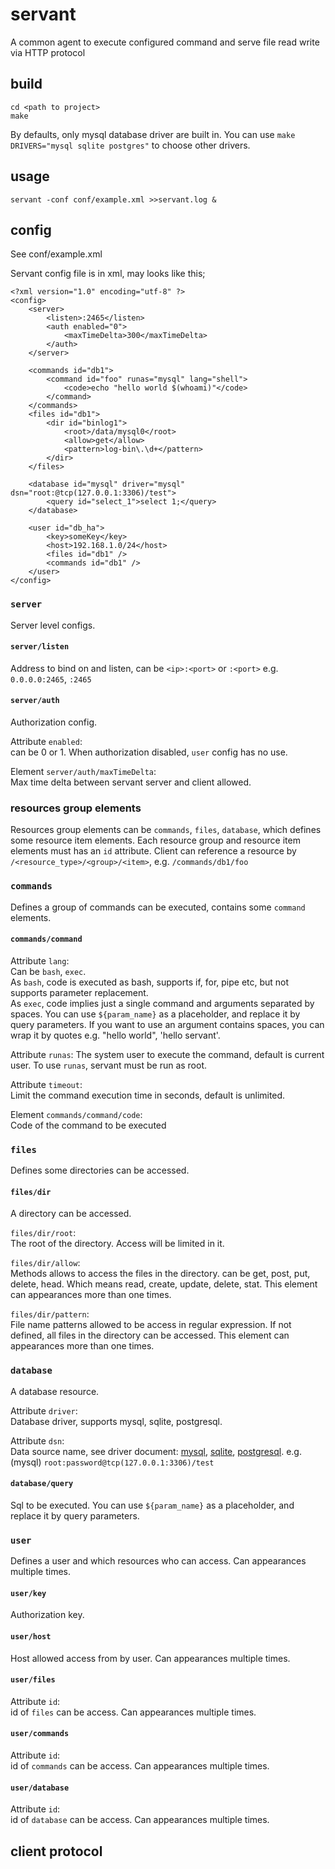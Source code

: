# servant
A common agent to execute configured command and serve file read write via HTTP protocol

## build
    cd <path to project>
    make
    
By defaults, only mysql database driver are built in. You can use `make DRIVERS="mysql sqlite postgres"` to choose other drivers.

## usage
    servant -conf conf/example.xml >>servant.log &

## config
See conf/example.xml

Servant config file is in xml, may looks like this;

    <?xml version="1.0" encoding="utf-8" ?>
    <config>
        <server>
            <listen>:2465</listen>
            <auth enabled="0">
                <maxTimeDelta>300</maxTimeDelta>
            </auth>
        </server>

        <commands id="db1">
            <command id="foo" runas="mysql" lang="shell">
                <code>echo "hello world $(whoami)"</code>
            </command>
        </commands>
        <files id="db1">
            <dir id="binlog1">
                <root>/data/mysql0</root>
                <allow>get</allow>
                <pattern>log-bin\.\d+</pattern>
            </dir>
        </files>

        <database id="mysql" driver="mysql" dsn="root:@tcp(127.0.0.1:3306)/test">
            <query id="select_1">select 1;</query>
        </database>

        <user id="db_ha">
            <key>someKey</key>
            <host>192.168.1.0/24</host>
            <files id="db1" />
            <commands id="db1" />
        </user>
    </config>

### `server`

Server level configs. 

#### `server/listen`

Address to bind on and listen, can be `<ip>:<port>` or `:<port>` e.g. `0.0.0.0:2465`, `:2465`

#### `server/auth`

Authorization config. 

Attribute `enabled`:<br />
can be 0 or 1. When authorization disabled, `user` config has no use.

Element `server/auth/maxTimeDelta`:<br />
Max time delta between servant server and client allowed.

### resources group elements

Resources group elements can be `commands`, `files`, `database`, which defines some resource item elements. Each resource group and resource item elements must has an `id` attribute. Client can reference a resource by `/<resource_type>/<group>/<item>`, e.g. `/commands/db1/foo`

### `commands`

Defines a group of commands can be executed, contains some `command` elements.

#### `commands/command`
Attribute `lang`: <br />
Can be `bash`, `exec`. <br />
As `bash`, code is executed as bash, supports if, for, pipe etc, but not supports parameter replacement. <br />
As `exec`, code implies just a single command and arguments separated by spaces. You can use `${param_name}` as a placeholder, and replace it by query parameters. If you want to use an argument contains spaces, you can wrap it by quotes e.g. "hello world", 'hello servant'.

Attribute `runas`:
The system user to execute the command, default is current user. To use `runas`, servant must be run as root.

Attribute `timeout`:<br />
Limit the command execution time in seconds, default is unlimited.

Element `commands/command/code`:<br />
Code of the command to be executed

### `files`

Defines some directories can be accessed.
 
#### `files/dir`

A directory can be accessed.

`files/dir/root`:<br />
The root of the directory. Access will be limited in it.

`files/dir/allow`:<br />
Methods allows to access the files in the directory. can be get, post, put, delete, head. Which means read, create, update, delete, stat. This element can appearances more than one times. 

`files/dir/pattern`:<br />
File name patterns allowed to be access in regular expression. If not defined, all files in the directory can be accessed. This element can appearances more than one times. 

### `database`

A database resource.

Attribute `driver`:<br />
Database driver, supports mysql, sqlite, postgresql. 

Attribute `dsn`:<br />
Data source name, see driver document: [mysql](https://github.com/go-sql-driver/mysql/), [sqlite](https://github.com/mattn/go-sqlite3), [postgresql](https://github.com/lib/pq). e.g. (mysql) `root:password@tcp(127.0.0.1:3306)/test`

#### `database/query`

Sql to be executed. You can use `${param_name}` as a placeholder, and replace it by query parameters. 

### `user`

Defines a user and which resources who can access. Can appearances multiple times. 

#### `user/key`
Authorization key.

#### `user/host`
Host allowed access from by user. Can appearances multiple times.

#### `user/files`
Attribute `id`:<br/>
id of `files` can be access. Can appearances multiple times.

#### `user/commands`
Attribute `id`:<br/>
id of `commands` can be access. Can appearances multiple times.

#### `user/database`
Attribute `id`:<br/>
id of `database` can be access. Can appearances multiple times.

## client protocol












